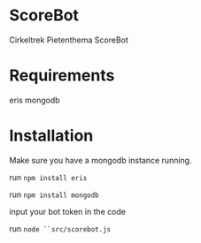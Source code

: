 # ScoreBot
Cirkeltrek Pietenthema ScoreBot

# Requirements
eris
mongodb

# Installation
Make sure you have a mongodb instance running.

run `npm install eris`

run `npm install mongodb`

input your bot token in the code

run `node ``src/scorebot.js`


